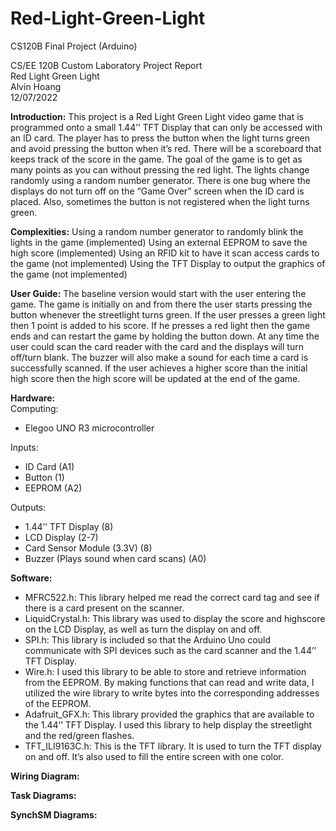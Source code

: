 # Red-Light-Green-Light
CS120B Final Project (Arduino)

CS/EE 120B Custom Laboratory Project Report \
Red Light Green Light \
Alvin Hoang \
12/07/2022 

**Introduction:**
This project is a Red Light Green Light video game that is programmed onto a small 1.44’’ TFT Display that can only be accessed with an ID card. The player has to press the button when the light turns green and avoid pressing the button when it’s red. There will be a scoreboard that keeps track of the score in the game. The goal of the game is to get as many points as you can without pressing the red light. The lights change randomly using a random number generator. There is one bug where the displays do not turn off on the “Game Over” screen when the ID card is placed. Also, sometimes the button is not registered when the light turns green. 

**Complexities:**
Using a random number generator to randomly blink the lights in the game (implemented)
Using an external EEPROM to save the high score (implemented)
Using an RFID kit to have it scan access cards to the game (not implemented)
Using the TFT Display to output the graphics of the game (not implemented)

**User Guide:**
The baseline version would start with the user entering the game. The game is initially on and from there the user starts pressing the button whenever the streetlight turns green. If the user presses a green light then 1 point is added to his score. If he presses a red light then the game ends and can restart the game by holding the button down. At any time the user could scan the card reader with the card and the displays will turn off/turn blank. The buzzer will also make a sound for each time a card is successfully scanned. If the user achieves a higher score than the initial high score then the high score will be updated at the end of the game.  

**Hardware:** \
Computing: 
* Elegoo UNO R3 microcontroller 

Inputs: 
* ID Card (A1) 
* Button (1)
* EEPROM (A2)

Outputs:
* 1.44’’ TFT Display (8)
* LCD Display (2-7)
* Card Sensor Module (3.3V) (8)
* Buzzer (Plays sound when card scans) (A0)

**Software:**
* MFRC522.h: This library helped me read the correct card tag and see if there is a card present on the scanner.
* LiquidCrystal.h: This library was used to display the score and highscore on the LCD Display, as well as turn the display on and off.
* SPI.h: This library is included so that the Arduino Uno could communicate with SPI devices such as the card scanner and the 1.44’’ TFT Display.
* Wire.h: I used this library to be able to store and retrieve information from the EEPROM. By making functions that can read and write data, I utilized the wire library to write bytes into the corresponding addresses of the EEPROM.
* Adafruit_GFX.h: This library provided the graphics that are available to the 1.44’’ TFT Display. I used this library to help display the streetlight and the red/green flashes.
* TFT_ILI9163C.h: This is the TFT library. It is used to turn the TFT display on and off. It’s also used to fill the entire screen with one color.

**Wiring Diagram:**

**Task Diagrams:**

**SynchSM Diagrams:**

